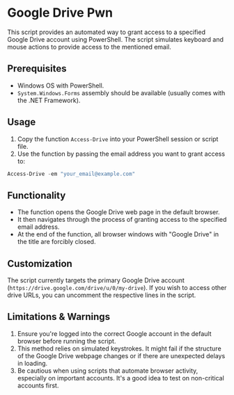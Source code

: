 # Google Drive Pwn

This script provides an automated way to grant access to a specified Google Drive account using PowerShell. The script simulates keyboard and mouse actions to provide access to the mentioned email.

## Prerequisites
- Windows OS with PowerShell.
- `System.Windows.Forms` assembly should be available (usually comes with the .NET Framework).

## Usage

1. Copy the function `Access-Drive` into your PowerShell session or script file.
2. Use the function by passing the email address you want to grant access to:

```powershell
Access-Drive -em "your_email@example.com"
```

## Functionality

- The function opens the Google Drive web page in the default browser.
- It then navigates through the process of granting access to the specified email address.
- At the end of the function, all browser windows with "Google Drive" in the title are forcibly closed.

## Customization

The script currently targets the primary Google Drive account (`https://drive.google.com/drive/u/0/my-drive`). If you wish to access other drive URLs, you can uncomment the respective lines in the script.

## Limitations & Warnings

1. Ensure you're logged into the correct Google account in the default browser before running the script.
2. This method relies on simulated keystrokes. It might fail if the structure of the Google Drive webpage changes or if there are unexpected delays in loading.
3. Be cautious when using scripts that automate browser activity, especially on important accounts. It's a good idea to test on non-critical accounts first.
